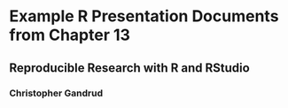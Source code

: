 # Example R Presentation Documents from Chapter 13

## Reproducible Research with R and RStudio

### Christopher Gandrud
